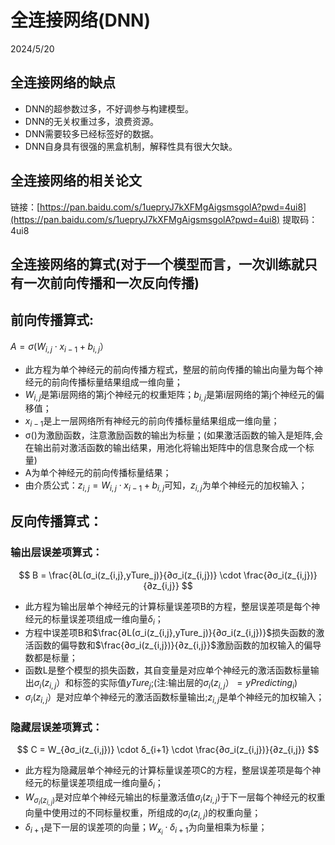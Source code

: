 # 全连接网络(DNN)

2024/5/20

## 全连接网络的缺点

- DNN的超参数过多，不好调参与构建模型。
- DNN的无关权重过多，浪费资源。
- DNN需要较多已经标签好的数据。
- DNN自身具有很强的黑盒机制，解释性具有很大欠缺。

## 全连接网络的相关论文

链接：[https://pan.baidu.com/s/1uepryJ7kXFMgAigsmsgolA?pwd=4ui8](https://pan.baidu.com/s/1uepryJ7kXFMgAigsmsgolA?pwd=4ui8)
提取码：4ui8

## 全连接网络的算式(对于一个模型而言，一次训练就只有一次前向传播和一次反向传播)

## 前向传播算式:

$A=σ(W_{i,j} \cdot x_{i-1} +b_{i,j}）$

- 此方程为单个神经元的前向传播方程式，整层的前向传播的输出向量为每个神经元的前向传播标量结果组成一维向量；
- $W_{i,j}$是第i层网络的第j个神经元的权重矩阵；$b_{i,j}$是第i层网络的第j个神经元的偏移值；
- $x_{i-1}$是上一层网络所有神经元的前向传播标量结果组成一维向量；
- σ()为激励函数，注意激励函数的输出为标量；(如果激活函数的输入是矩阵,会在输出前对激活函数的输出结果，用池化将输出矩阵中的信息聚合成一个标量)
- A为单个神经元的前向传播标量结果；
- 由介质公式：$z_{i,j}=W_{i,j} \cdot x_{i-1} + b_{i,j}$可知，$z_{i,j}$为单个神经元的加权输入；

## 反向传播算式：

### 输出层误差项算式：

$$
B = \frac{∂L(σ_i(z_{i,j},yTure_j)}{∂σ_i(z_{i,j})} \cdot \frac{∂σ_i(z_{i,j})}{∂z_{i,j}}
$$

- 此方程为输出层单个神经元的计算标量误差项B的方程，整层误差项是每个神经元的标量误差项组成一维向量$δ_i$；
- 方程中误差项B和$\frac{∂L(σ_i(z_{i,j},yTure_j)}{∂σ_i(z_{i,j})}$损失函数的激活函数的偏导数和$\frac{∂σ_i(z_{i,j})}{∂z_{i,j}}$激励函数的加权输入的偏导数都是标量；
- 函数L是整个模型的损失函数，其自变量是对应单个神经元的激活函数标量输出$σ_i(z_{i,j}）$和标签的实际值$yTure_j$;(注:输出层的$σ_i(z_{i,j}）=yPredicting_i$)
- $σ_i(z_{i,j}）$是对应单个神经元的激活函数标量输出;$z_{i,j}$是单个神经元的加权输入；

### 隐藏层误差项算式：

$$
C = W_{∂σ_i(z_{i,j})} \cdot δ_{i+1} \cdot \frac{∂σ_i(z_{i,j})}{∂z_{i,j}}
$$

- 此方程为隐藏层单个神经元的计算标量误差项C的方程，整层误差项是每个神经元的标量误差项组成一维向量$δ_i$；
- $W_{σ_i(z_{i,j})}$是对应单个神经元输出的标量激活值$σ_i(z_{i,j})$于下一层每个神经元的权重向量中使用过的不同标量权重，所组成的$σ_i(z_{i,j})$的权重向量；
- $δ_{i+1}$是下一层的误差项的向量；$W_{x_i} \cdot δ_{i+1}$为向量相乘为标量；
